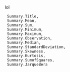 lol


     Summary.Title,
     Summary.Mean,
     Summary.Sum,
     Summary.Minimum,
     Summary.Maximum,
     Summary.Observation,
     Summary.Median,
     Summary.StandardDeviation,
     Summary.Skewness,
     Summary.Kurtosis,
     Summary.SumofSquares,
     Summary.JarqueBera